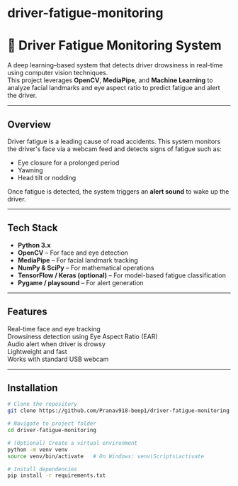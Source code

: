 # driver-fatigue-monitoring
# 🚗 Driver Fatigue Monitoring System

A deep learning–based system that detects driver drowsiness in real-time using computer vision techniques.  
This project leverages **OpenCV**, **MediaPipe**, and **Machine Learning** to analyze facial landmarks and eye aspect ratio to predict fatigue and alert the driver.

---

##  Overview

Driver fatigue is a leading cause of road accidents. This system monitors the driver's face via a webcam feed and detects signs of fatigue such as:
- Eye closure for a prolonged period
- Yawning
- Head tilt or nodding

Once fatigue is detected, the system triggers an **alert sound** to wake up the driver.

---

##  Tech Stack

- **Python 3.x**
- **OpenCV** – For face and eye detection  
- **MediaPipe** – For facial landmark tracking  
- **NumPy & SciPy** – For mathematical operations  
- **TensorFlow / Keras (optional)** – For model-based fatigue classification  
- **Pygame / playsound** – For alert generation  

---

##  Features

 Real-time face and eye tracking  
 Drowsiness detection using Eye Aspect Ratio (EAR)  
 Audio alert when driver is drowsy  
 Lightweight and fast  
 Works with standard USB webcam  

---

##  Installation

```bash
# Clone the repository
git clone https://github.com/Pranav918-beep1/driver-fatigue-monitoring.git

# Navigate to project folder
cd driver-fatigue-monitoring

# (Optional) Create a virtual environment
python -m venv venv
source venv/bin/activate   # On Windows: venv\Scripts\activate

# Install dependencies
pip install -r requirements.txt
